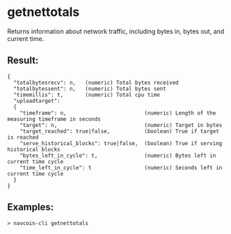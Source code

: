 # getnettotals

Returns information about network traffic, including bytes in, bytes out,
and current time.

## Result:
    {
      "totalbytesrecv": n,   (numeric) Total bytes received
      "totalbytessent": n,   (numeric) Total bytes sent
      "timemillis": t,       (numeric) Total cpu time
      "uploadtarget":
      {
        "timeframe": n,                         (numeric) Length of the measuring timeframe in seconds
        "target": n,                            (numeric) Target in bytes
        "target_reached": true|false,           (boolean) True if target is reached
        "serve_historical_blocks": true|false,  (boolean) True if serving historical blocks
        "bytes_left_in_cycle": t,               (numeric) Bytes left in current time cycle
        "time_left_in_cycle": t                 (numeric) Seconds left in current time cycle
      }
    }

## Examples:
    > navcoin-cli getnettotals